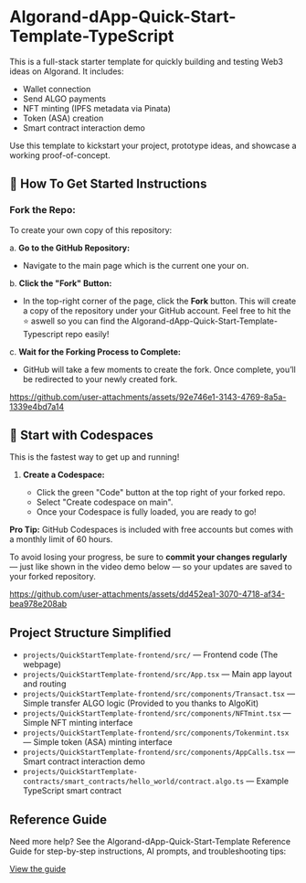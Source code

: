 # Algorand-dApp-Quick-Start-Template-TypeScript

This is a full-stack starter template for quickly building and testing Web3 ideas on Algorand. It includes:

- Wallet connection
- Send ALGO payments
- NFT minting (IPFS metadata via Pinata)
- Token (ASA) creation
- Smart contract interaction demo

Use this template to kickstart your project, prototype ideas, and showcase a working proof-of-concept.

## 🌟 How To Get Started Instructions

### **Fork the Repo:**

To create your own copy of this repository:

a. **Go to the GitHub Repository:**
   - Navigate to the main page which is the current one your on.

b. **Click the "Fork" Button:**
   - In the top-right corner of the page, click the **Fork** button. This will create a copy of the repository under your GitHub account. Feel free to hit the ⭐️ aswell so you can find the Algorand-dApp-Quick-Start-Template-Typescript repo easily!

c. **Wait for the Forking Process to Complete:**
   - GitHub will take a few moments to create the fork. Once complete, you’ll be redirected to your newly created fork.


https://github.com/user-attachments/assets/92e746e1-3143-4769-8a5a-1339e4bd7a14


## 🚀 Start with Codespaces
This is the fastest way to get up and running!

1. **Create a Codespace:**

   - Click the green "Code" button at the top right of your forked repo.
   - Select "Create codespace on main".
   - Once your Codespace is fully loaded, you are ready to go!

**Pro Tip:** GitHub Codespaces is included with free accounts but comes with a monthly limit of 60 hours.  

To avoid losing your progress, be sure to **commit your changes regularly** — just like shown in the video demo below — so your updates are saved to your forked repository.


https://github.com/user-attachments/assets/dd452ea1-3070-4718-af34-bea978e208ab


## Project Structure Simplified

- `projects/QuickStartTemplate-frontend/src/` — Frontend code (The webpage)  
- `projects/QuickStartTemplate-frontend/src/App.tsx` — Main app layout and routing  
- `projects/QuickStartTemplate-frontend/src/components/Transact.tsx` — Simple transfer ALGO logic (Provided to you thanks to AlgoKit)  
- `projects/QuickStartTemplate-frontend/src/components/NFTmint.tsx` — Simple NFT minting interface  
- `projects/QuickStartTemplate-frontend/src/components/Tokenmint.tsx` — Simple token (ASA) minting interface  
- `projects/QuickStartTemplate-frontend/src/components/AppCalls.tsx` — Smart contract interaction demo  
- `projects/QuickStartTemplate-contracts/smart_contracts/hello_world/contract.algo.ts` — Example TypeScript smart contract  


## Reference Guide

Need more help? See the Algorand-dApp-Quick-Start-Template Reference Guide for step-by-step instructions, AI prompts, and troubleshooting tips:

[View the guide](https://docs.google.com/document/d/1f_ysbtFOLKM_Tjvey7VCcGYsAzOmyEVmsdC5si936wc/edit?usp=sharing)

